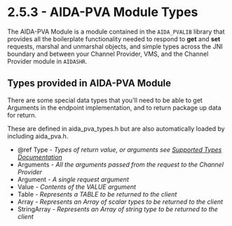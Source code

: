 # 2.5.3 - AIDA-PVA Module Types

The AIDA-PVA Module is a module contained in the `AIDA_PVALIB` library that provides all the boilerplate functionality
needed to respond to **get** and **set** requests, marshal and unmarshal objects, and simple types across the JNI
boundary and between your Channel Provider, VMS, and the Channel Provider module in `AIDASHR`.

## Types provided in AIDA-PVA Module

There are some special data types that you'll need to be able to get Arguments in the endpoint implementation, and to
return package up data for return.

These are defined in aida_pva_types.h but are also automatically loaded by including aida_pva.h.

- @ref Type - _Types of return value, or arguments see [Supported Types Documentation](2_4_Supported_Types.md)_
- Arguments - _All the arguments passed from the request to the Channel Provider_
- Argument - _A single request argument_
- Value - _Contents of the VALUE argument_
- Table - _Represents a TABLE to be returned to the client_
- Array - _Represents an Array of scalar types to be returned to the client_
- StringArray - _Represents an Array of string type to be returned to the client_

